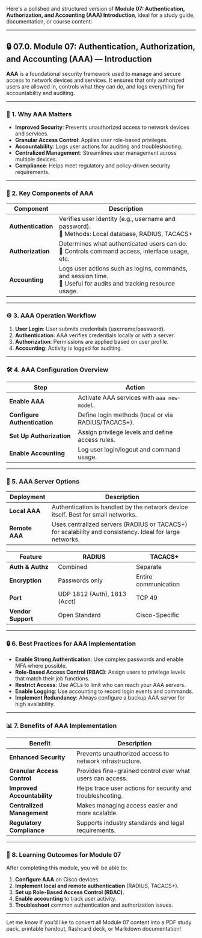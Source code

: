 Here's a polished and structured version of **Module 07: Authentication, Authorization, and Accounting (AAA) Introduction**, ideal for a study guide, documentation, or course content:

---

## 🔒 07.0. Module 07: Authentication, Authorization, and Accounting (AAA) — Introduction

**AAA** is a foundational security framework used to manage and secure access to network devices and services. It ensures that only authorized users are allowed in, controls what they can do, and logs everything for accountability and auditing.

---

### 🌟 1. Why AAA Matters

- **Improved Security**: Prevents unauthorized access to network devices and services.
- **Granular Access Control**: Applies user role-based privileges.
- **Accountability**: Logs user actions for auditing and troubleshooting.
- **Centralized Management**: Streamlines user management across multiple devices.
- **Compliance**: Helps meet regulatory and policy-driven security requirements.

---

### 🔑 2. Key Components of AAA

| **Component**   | **Description**                                                                 |
|------------------|----------------------------------------------------------------------------------|
| **Authentication** | Verifies user identity (e.g., username and password). <br>🔹 Methods: Local database, RADIUS, TACACS+ |
| **Authorization**  | Determines what authenticated users can do. <br>🔹 Controls command access, interface usage, etc. |
| **Accounting**     | Logs user actions such as logins, commands, and session time. <br>🔹 Useful for audits and tracking resource usage. |

---

### ⚙️ 3. AAA Operation Workflow

1. **User Login**: User submits credentials (username/password).
2. **Authentication**: AAA verifies credentials locally or with a server.
3. **Authorization**: Permissions are applied based on user profile.
4. **Accounting**: Activity is logged for auditing.

---

### 🛠️ 4. AAA Configuration Overview

| **Step**               | **Action**                                           |
|------------------------|------------------------------------------------------|
| **Enable AAA**         | Activate AAA services with `aaa new-model`.          |
| **Configure Authentication** | Define login methods (local or via RADIUS/TACACS+). |
| **Set Up Authorization**     | Assign privilege levels and define access rules.     |
| **Enable Accounting**        | Log user login/logout and command usage.             |

---

### 📡 5. AAA Server Options

| **Deployment** | **Description** |
|----------------|-----------------|
| **Local AAA**  | Authentication is handled by the network device itself. Best for small networks. |
| **Remote AAA** | Uses centralized servers (RADIUS or TACACS+) for scalability and consistency. Ideal for large networks. |

| **Feature**             | **RADIUS**                                      | **TACACS+**                                      |
|-------------------------|--------------------------------------------------|--------------------------------------------------|
| **Auth & Authz**        | Combined                                         | Separate                                          |
| **Encryption**          | Passwords only                                   | Entire communication                              |
| **Port**                | UDP 1812 (Auth), 1813 (Acct)                     | TCP 49                                            |
| **Vendor Support**      | Open Standard                                    | Cisco-Specific                                    |

---

### 🔒 6. Best Practices for AAA Implementation

- **Enable Strong Authentication**: Use complex passwords and enable MFA where possible.
- **Role-Based Access Control (RBAC)**: Assign users to privilege levels that match their job functions.
- **Restrict Access**: Use ACLs to limit who can reach your AAA servers.
- **Enable Logging**: Use accounting to record login events and commands.
- **Implement Redundancy**: Always configure a backup AAA server for high availability.

---

### 📊 7. Benefits of AAA Implementation

| **Benefit**              | **Description**                                              |
|--------------------------|--------------------------------------------------------------|
| **Enhanced Security**     | Prevents unauthorized access to network infrastructure.     |
| **Granular Access Control** | Provides fine-grained control over what users can access.    |
| **Improved Accountability** | Helps trace user actions for security and troubleshooting.   |
| **Centralized Management**  | Makes managing access easier and more scalable.             |
| **Regulatory Compliance**   | Supports industry standards and legal requirements.         |

---

### 🚀 8. Learning Outcomes for Module 07

After completing this module, you will be able to:

1. **Configure AAA** on Cisco devices.
2. **Implement local and remote authentication** (RADIUS, TACACS+).
3. **Set up Role-Based Access Control (RBAC)**.
4. **Enable accounting** to track user activity.
5. **Troubleshoot** common authentication and authorization issues.

---

Let me know if you’d like to convert all Module 07 content into a PDF study pack, printable handout, flashcard deck, or Markdown documentation!